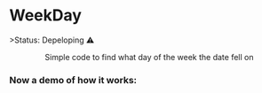 <h1>WeekDay</h1>
>Status: Depeloping ⚠️
<p align=center> Simple code to find what day of the week the date fell on

<h3> Now a demo of how it works: </h3>

